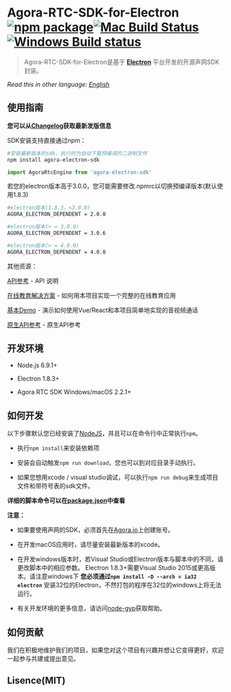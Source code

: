 # Agora-RTC-SDK-for-Electron [![npm package][npm-badge]][npm][![Mac Build Status][mac-build-badge]][mac-build][![Windows Build status][windows-build-badge]][windows-build]

> Agora-RTC-SDK-for-Electron是基于 **[Electron](https://electronjs.org/)** 平台开发的开源声网SDK封装。

*Read this in other language: [English](README.md)*

## 使用指南

**您可以从[Changelog](./CHANGELOG.md)获取最新发版信息**

SDK安装支持直接通过npm：

```bash
#安装最新版本的sdk，执行时为自动下载预编译的二进制文件
npm install agora-electron-sdk
```

```javascript
import AgoraRtcEngine from 'agora-electron-sdk'
```

若您的electron版本高于3.0.0，您可能需要修改.npmrc以切换预编译版本(默认使用1.8.3)

```bash
#electron版本(1.8.3，<3.0.0)
AGORA_ELECTRON_DEPENDENT = 2.0.0

#electron版本(> = 3.0.0)
AGORA_ELECTRON_DEPENDENT = 3.0.6

#electron版本(> = 4.0.0)
AGORA_ELECTRON_DEPENDENT = 4.0.0
```

其他资源：

[API参考](https://agoraio.github.io/Electron-SDK/2_3_3/) - API 说明

[在线教育解决方案](https://github.com/AgoraIO/ARD-eEducation-with-Electron) - 如何用本项目实现一个完整的在线教育应用

[基本Demo](https://github.com/AgoraIO-Community/Agora-Electron-Quickstart) - 演示如何使用Vue/React和本项目简单地实现的音视频通话

[原生API参考](https://docs.agora.io/cn/Video/API%20Reference/cpp/index.html) - 原生API参考


## 开发环境

 - Node.js 6.9.1+

 - Electron 1.8.3+

 - Agora RTC SDK Windows/macOS 2.2.1+

## 如何开发

以下步骤默认您已经安装了[NodeJS](https://nodejs.org/en/download/)，并且可以在命令行中正常执行`npm`。

 - 执行`npm install`来安装依赖项

 - 安装会自动触发`npm run download`，您也可以到对应目录手动执行。

 - 如果您想用xcode / visual studio调试，可以执行`npm run debug`来生成项目文件和带符号表的sdk文件。

**详细的脚本命令可以在[package.json](./package.json)中查看**

**注意：**

 - 如果要使用声网的SDK，必须首先在[Agora.io](https://dashboard.agora.io/signin)上创建账号。

 - 在开发macOS应用时，请尽量安装最新版本的xcode。

 - 在开发windows版本时，若Visual Studio或Electron版本与脚本中的不同，请更改脚本中的相应参数。 Electron 1.8.3+需要Visual Studio 2015或更高版本。请注意windows下 **您必须通过`npm install -D --arch = ia32 electron`** 安装32位的Electron，不然打包的程序在32位的windows上将无法运行。

 - 有关开发环境的更多信息，请访问[node-gyp](https://github.com/nodejs/node-gyp/blob/master/README.md)获取帮助。

## 如何贡献

我们在积极地维护我们的项目，如果您对这个项目有兴趣并想让它变得更好，欢迎一起参与共建或提出意见。

## Lisence(MIT)

[npm-badge]: https://img.shields.io/npm/v/agora-electron-sdk.png?style=flat-square
[npm]: https://www.npmjs.org/package/agora-electron-sdk
[mac-build-badge]: https://img.shields.io/travis/AgoraIO/Electron-SDK.svg?style=flat-square
[mac-build]: https://travis-ci.org/AgoraIO/Electron-SDK
[windows-build-badge]: https://ci.appveyor.com/api/projects/status/github/AgoraIO/Electron-SDK?svg=true
[windows-build]:https://ci.appveyor.com/project/menthays/electron-sdk
